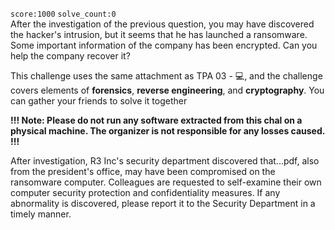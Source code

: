`score:1000` `solve_count:0`    
After the investigation of the previous question, you may have discovered the hacker's intrusion, but it seems that he has launched a ransomware. Some important information of the company has been encrypted. Can you help the company recover it?

This challenge uses the same attachment as TPA 03 - 💻, and the challenge covers elements of **forensics**, **reverse engineering**, and **cryptography**. You can gather your friends to solve it together

**!!! Note: Please do not run any software extracted from this chal on a physical machine. The organizer is not responsible for any losses caused. !!!**

After investigation, R3 Inc's security department discovered that...pdf, also from the president's office, may have been compromised on the ransomware computer. Colleagues are requested to self-examine their own computer security protection and confidentiality measures. If any abnormality is discovered, please report it to the Security Department in a timely manner.
